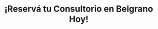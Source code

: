 ---
enable: true
title: "¡Reservá tu Consultorio en Belgrano Hoy!"
image: "/images/call-to-action.png"
description: "Te acompañamos en todo el proceso. Consultanos sobre disponibilidad, 
  tarifas y requisitos. Respuesta inmediata por WhatsApp."
button_solid:
  enable: true
  label: "Contactar"
  link: "/contact"

button_outline:
  enable: true
  label: "Consultar por WhatsApp"
  link: "https://wa.me/5491130665291?text=Hola,%20consulto%20por%20el%20alquiler%20de%20consultorios%20en%20Belgrano.%20Me%20gustar%C3%ADa%20conocer%20disponibilidad%20y%20tarifas."
---